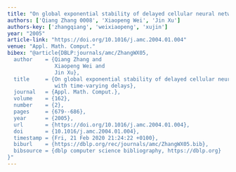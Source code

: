 ```yaml
---
title: "On global exponential stability of delayed cellular neural networks with time-varying delays"
authors: ['Qiang Zhang 0008', 'Xiaopeng Wei', 'Jin Xu']
authors-key: ['zhangqiang', 'weixiaopeng', 'xujin']
year: "2005"
article-link: "https://doi.org/10.1016/j.amc.2004.01.004"
venue: "Appl. Math. Comput."
bibex: "@article{DBLP:journals/amc/ZhangWX05,
  author    = {Qiang Zhang and
               Xiaopeng Wei and
               Jin Xu},
  title     = {On global exponential stability of delayed cellular neural networks
               with time-varying delays},
  journal   = {Appl. Math. Comput.},
  volume    = {162},
  number    = {2},
  pages     = {679--686},
  year      = {2005},
  url       = {https://doi.org/10.1016/j.amc.2004.01.004},
  doi       = {10.1016/j.amc.2004.01.004},
  timestamp = {Fri, 21 Feb 2020 21:24:22 +0100},
  biburl    = {https://dblp.org/rec/journals/amc/ZhangWX05.bib},
  bibsource = {dblp computer science bibliography, https://dblp.org}
}"
---
```

